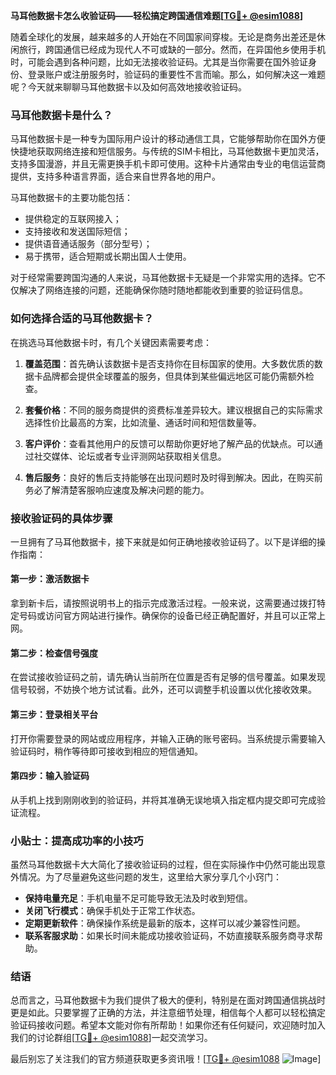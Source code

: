**马耳他数据卡怎么收验证码——轻松搞定跨国通信难题[[TG💪+ @esim1088](https://t.me/s/esim1088)]**

随着全球化的发展，越来越多的人开始在不同国家间穿梭。无论是商务出差还是休闲旅行，跨国通信已经成为现代人不可或缺的一部分。然而，在异国他乡使用手机时，可能会遇到各种问题，比如无法接收验证码。尤其是当你需要在国外验证身份、登录账户或注册服务时，验证码的重要性不言而喻。那么，如何解决这一难题呢？今天就来聊聊马耳他数据卡以及如何高效地接收验证码。

### 马耳他数据卡是什么？

马耳他数据卡是一种专为国际用户设计的移动通信工具，它能够帮助你在国外方便快捷地获取网络连接和短信服务。与传统的SIM卡相比，马耳他数据卡更加灵活，支持多国漫游，并且无需更换手机卡即可使用。这种卡片通常由专业的电信运营商提供，支持多种语言界面，适合来自世界各地的用户。

马耳他数据卡的主要功能包括：
- 提供稳定的互联网接入；
- 支持接收和发送国际短信；
- 提供语音通话服务（部分型号）；
- 易于携带，适合短期或长期出国人士使用。

对于经常需要跨国沟通的人来说，马耳他数据卡无疑是一个非常实用的选择。它不仅解决了网络连接的问题，还能确保你随时随地都能收到重要的验证码信息。

### 如何选择合适的马耳他数据卡？

在挑选马耳他数据卡时，有几个关键因素需要考虑：

1. **覆盖范围**：首先确认该数据卡是否支持你在目标国家的使用。大多数优质的数据卡品牌都会提供全球覆盖的服务，但具体到某些偏远地区可能仍需额外检查。

2. **套餐价格**：不同的服务商提供的资费标准差异较大。建议根据自己的实际需求选择性价比最高的方案，比如流量、通话时间和短信数量等。

3. **客户评价**：查看其他用户的反馈可以帮助你更好地了解产品的优缺点。可以通过社交媒体、论坛或者专业评测网站获取相关信息。

4. **售后服务**：良好的售后支持能够在出现问题时及时得到解决。因此，在购买前务必了解清楚客服响应速度及解决问题的能力。

### 接收验证码的具体步骤

一旦拥有了马耳他数据卡，接下来就是如何正确地接收验证码了。以下是详细的操作指南：

#### 第一步：激活数据卡
拿到新卡后，请按照说明书上的指示完成激活过程。一般来说，这需要通过拨打特定号码或访问官方网站进行操作。确保你的设备已经正确配置好，并且可以正常上网。

#### 第二步：检查信号强度
在尝试接收验证码之前，请先确认当前所在位置是否有足够的信号覆盖。如果发现信号较弱，不妨换个地方试试看。此外，还可以调整手机设置以优化接收效果。

#### 第三步：登录相关平台
打开你需要登录的网站或应用程序，并输入正确的账号密码。当系统提示需要输入验证码时，稍作等待即可接收到相应的短信通知。

#### 第四步：输入验证码
从手机上找到刚刚收到的验证码，并将其准确无误地填入指定框内提交即可完成验证流程。

### 小贴士：提高成功率的小技巧

虽然马耳他数据卡大大简化了接收验证码的过程，但在实际操作中仍然可能出现意外情况。为了尽量避免这些问题的发生，这里给大家分享几个小窍门：

- **保持电量充足**：手机电量不足可能导致无法及时收到短信。
- **关闭飞行模式**：确保手机处于正常工作状态。
- **定期更新软件**：确保操作系统是最新的版本，这样可以减少兼容性问题。
- **联系客服求助**：如果长时间未能成功接收验证码，不妨直接联系服务商寻求帮助。

### 结语

总而言之，马耳他数据卡为我们提供了极大的便利，特别是在面对跨国通信挑战时更是如此。只要掌握了正确的方法，并注意细节处理，相信每个人都可以轻松搞定验证码接收问题。希望本文能对你有所帮助！如果你还有任何疑问，欢迎随时加入我们的讨论群组[[TG💪+ @esim1088](https://t.me/s/esim1088)]一起交流学习。

最后别忘了关注我们的官方频道获取更多资讯哦！[[TG💪+ @esim1088](https://t.me/s/esim1088) ![Image](https://i.postimg.cc/4NQfJmqS/Snipaste-2025-05-13-00-14-12.png)]